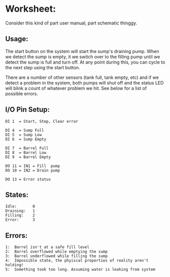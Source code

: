 Worksheet:
=====================

Consider this kind of part user manual, part schematic thinggy.

Usage:
---------------------

The start button on the system will start the sump's draining pump. When we detect the sump is empty, it we switch over to the filling pump until we detect the sump is full and turn off. At any point during this, you can cycle to the next step using the start button.

There are a number of other sensors (tank full, tank empty, etc) and if we detect a problem in the system, both pumps will shut off and the status LED will blink a count of whatever problem we hit. See below for a list of possible errors.

I/O Pin Setup:
---------------------

	DI 1  = Start, Step, Clear error

	DI 4  = Sump Full
	DI 5  = Sump Low
	DI 6  = Sump Empty

	DI 7  = Barrel Full
	DI 8  = Barrel Low
	DI 9  = Barrel Empty

	DO 11 = IN1 = Fill  pump
	DO 10 = IN2 = Drain pump

	DO 13 = Error status

States:
--------------------

	Idle:       0
	Draining:   1
	Filling:    2
	Error:		3

Errors:
--------------------

	1:	Barrel isn't at a safe fill level
	2:	Barrel overflowed while emptying the sump
	3:	Barrel underflowed while filling the sump
	4:	Impossible state, the phyiscal properties of reality aren't holding!
	5:	Something took too long. Assuming water is leaking from system

